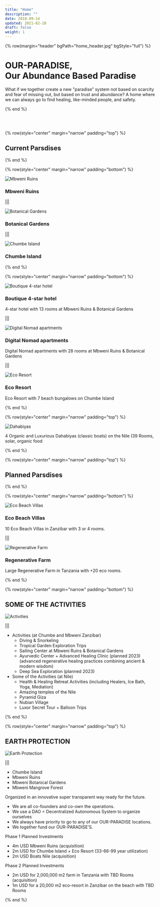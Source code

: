 ```yaml
---
title: "Home"
description: ""
date: 2018-09-14
updated: 2021-02-20
draft: false
weight: 1
---
```


<!-- section 1 (header) -->

{% row(margin="header" bgPath="home_header.jpg" bgStyle="full") %}

# OUR-PARADISE, <br> Our Abundance Based Paradise

 What if we together create a new "paradise” system not based on scarcity and fear of missing out, but based on trust and abundance? A home where we can always go to find healing, like-minded people, and safety.


{% end %}

<br>
<br>

<!-- section 2  -->

{% row(style="center" margin="narrow" padding="top") %}

## Current Parsdises

{% end %}


{% row(style="center" margin="narrow" padding="bottom") %}

![Mbweni Ruins](/content/home/img/mbweni.png)


### **Mbweni Ruins**


|||

![Botanical Gardens](/content/home/img/botanical.png)

### **Botanical Gardens**


|||

![Chumbe Island](/content/home/img/Chunbe.png)

### **Chumbe Island**


{% end %}


{% row(style="center" margin="narrow" padding="bottom") %}

![Boutique 4-star hotel](/content/home/img/boutique_hotel.png)


### **Boutique 4-star hotel**

 4-star hotel with 13 rooms at Mbweni Ruins & Botanical Gardens

|||

![Digital Nomad apartments](/content/home/img/Fake_nomad.png)

### **Digital Nomad apartments**

Digital Nomad apartments with 28 rooms at Mbweni Ruins & Botanical Gardens


|||

![Eco Resort](/content/home/img/Eco_resort.png)

### **Eco Resort**

Eco Resort with 7 beach bungalows on Chumbe Island

{% end %}


{% row(style="center" margin="narrow" padding="top") %}

![Dahabiyas](/content/home/img/dahabiyas.png)

4 Organic and Luxurious Dahabiyas (classic boats) on the Nile (39 Rooms, solar, organic food

{% end %}



<!-- section 3 -->

{% row(style="center" margin="narrow" padding="top") %}

## Planned Parsdises

{% end %}


{% row(style="center" margin="narrow" padding="bottom") %}

![Eco Beach Villas](/content/home/img/Eco_beach.png)


### **Eco Beach Villas**

10 Eco Beach Villas in Zanzibar with 3 or 4 rooms.

|||

![Regenerative Farm](/content/home/img/regenerative_farm.png)

### **Regenerative Farm**

Large Regenerative Farm in Tanzania with +20 eco rooms.

{% end %}


{% row(style="center" margin="narrow" padding="bottom") %}

## SOME OF THE ACTIVITIES


![ Activities ](/content/home/img/Beach-Activities.jpg)


|||


* Activities (at Chumbe and Mbweni Zanzibar)
    * Diving & Snorkeling 
    * Tropical Garden Exploration Trips
    * Sailing Center at Mbweni Ruins & Botanical Gardens
    * Ayurvedic Center  + Advanced Healing Clinic (planned 2023) \
(advanced regenerative healing practices combining ancient & modern wisdom)
    * Deep Sea Exploration (planned 2023)
* Some of the Activities (at Nile)
    * Health & Healing Retreat Activities (including Healers, Ice Bath, Yoga,  Mediation)
    * Amazing temples of the Nile
    * Pyramid Giza
    * Nubian Village
    * Luxor Secret Tour + Balloon Trips

{% end %}

<!-- section 4 -->

{% row(style="center" margin="narrow" padding="top") %}

## EARTH PROTECTION

![Earth Protection](/content/home/img/earth_pro.png)

|||

* Chumbe Island
* Mbweni Ruins
* Mbweni Botanical Gardens
* Mbweni Mangrove Forest

Organized in an innovative super transparent way ready for the future.



* We are all co-founders and co-own the operations.
* We use a DAO = Decentralized Autonomous System to organize ourselves
* We always have priority to go to any of our OUR-PARADISE locations.
* We together fund our OUR-PARADISE’S.

Phase 1 Planned Investments



* 4m USD Mbweni Ruins (acquisition)
* 2m USD for Chumbe Island + Eco Resort (33-66-99 year utilization)
* 2m USD Boats Nile (acquisition)

Phase 2 Planned Investments



* 2m USD for 2,000,000 m2 farm in Tanzania with TBD Rooms (acquisition)
* 1m USD for a 20,000 m2 eco-resort in Zanzibar on the beach with TBD  Rooms

{% end %}








<!--<! section 5 >

<! -- {% row(style="center" margin="narrow" padding="none") %}

![Image](location.jpg)

|||

## HAND-PICKED <br /> LOCATIONS

Carefully chosen locations that offer an array of services and activities ready for all digital nomads

<button>[OUR LOCATIONS](/)</button>

{% end %}



{% row(style="" margin="narrow" padding="top") %}

![Image](RGAsset14.png#sm#mx-auto)

|||

### **CONSCIOUS LIVING**

Live in sustainable and planet-conscious structures built to support the planet

|||

![Image](RGAsset15.png#sm#mx-auto)

|||

### **SOVEREIGN INTERNET**

Take advantage of a high-speed, sovereign and decentralized internet connection!

{% end %}

<! section 4-2>

{% row(style="" margin="narrow" padding="none") %}

![Image](RGAsset16.png#sm#mx-auto)

|||

### **SUPPORT LOCALS**

Tackle ESG concerns by working with local communities to empower them

|||

![Image](RGAsset17.png#sm#mx-auto)

|||

### **COMMUNITY BUILDING**

We created an environment which allows everyone to work together easily and effectively

{% end %}

<! secti>

{% row(style="" margin="narrow" padding="bottom") %}

![Image](RGAsset18.png#sm#mx-auto)

|||

### **CO-WORKING SPACES**

Enjoy the benefits of community-building sessions and tools built specifically for you!

|||

![Image](RGAsset19.png#sm#mx-auto)

|||

### **BUILT FOR NOMADS**

Enjoy all the cultural, natural, sports and networking evnts of the locations!

{% end %}

<!- section 5 >

{% row(style="center" margin="narrow" padding="none") %}

## REGENERATE <br /> YOURSELF

Regenerative farming is part of the OurWorld experience 

All residents and staff members have direct access to local organic produce that helps us heal and
empowers the local community!

|||

![Image](RGAsset20.png)

{% end %}

<! section 6 

{% row(style="center" margin="narrow" padding="top") %}

## START YOUR OURWORLD <br> EXPERIENCE NOW!

Begin your nomadic journey with us.

<button>[OUR LOCATIONS](/)</button>

{% end %}

{% row(margin="header" bgPath="journey.jpg" bgStyle="full") %}

    <div class="img"></div>

{% end %} --> 

